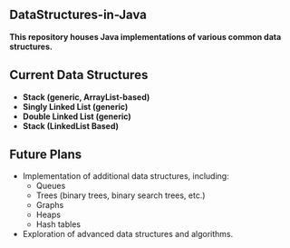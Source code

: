 ## DataStructures-in-Java

**This repository houses Java implementations of various common data structures.**

## Current Data Structures

* **Stack (generic, ArrayList-based)**
* **Singly Linked List (generic)**
* **Double Linked List (generic)**
* **Stack (LinkedList Based)**

## Future Plans

* Implementation of additional data structures, including:
    - Queues
    - Trees (binary trees, binary search trees, etc.)
    - Graphs
    - Heaps
    - Hash tables
* Exploration of advanced data structures and algorithms.

